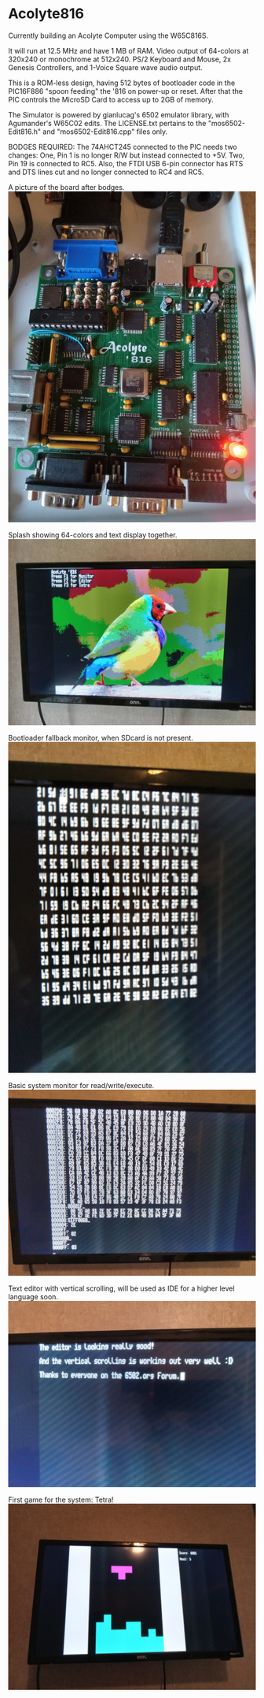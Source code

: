 # Acolyte816

Currently building an Acolyte Computer using the W65C816S.

It will run at 12.5 MHz and have 1 MB of RAM.  Video output of 64-colors at 320x240 or monochrome at 512x240.  PS/2 Keyboard and Mouse, 2x Genesis Controllers, and 1-Voice Square wave audio output.

This is a ROM-less design, having 512 bytes of bootloader code in the PIC16F886 "spoon feeding" the '816 on power-up or reset.  After that the PIC controls the MicroSD Card to access up to 2GB of memory.

The Simulator is powered by gianlucag's 6502 emulator library, with Agumander's W65C02 edits.  The LICENSE.txt pertains to the "mos6502-Edit816.h" and "mos6502-Edit816.cpp" files only.

BODGES REQUIRED:  The 74AHCT245 connected to the PIC needs two changes: One, Pin 1 is no longer R/W but instead connected to +5V. Two, Pin 19 is connected to RC5.  Also, the FTDI USB 6-pin connector has RTS and DTS lines cut and no longer connected to RC4 and RC5.

A picture of the board after bodges.
<kbd>
<img src="Picture-Board.jpg">
</kbd>


Splash showing 64-colors and text display together.
<kbd>
<img src="Picture-Splash.jpg">
</kbd>


Bootloader fallback monitor, when SDcard is not present.
<kbd>
<img src="Picture-Fallback.jpg">
</kbd>

Basic system monitor for read/write/execute.
<kbd>
<img src="Picture-Monitor.jpg">
</kbd>

Text editor with vertical scrolling, will be used as IDE for a higher level language soon.
<kbd>
<img src="Picture-Editor.jpg">
</kbd>

First game for the system: Tetra!
<kbd>
<img src="Picture-Tetra.jpg">
</kbd>

